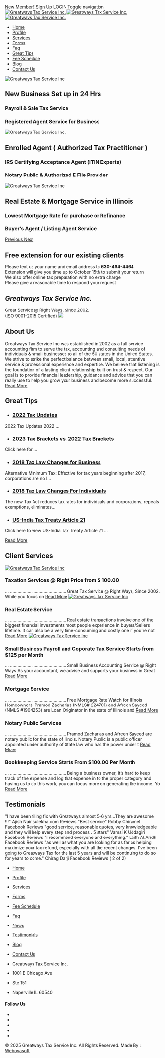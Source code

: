 ####  [](https://www.greatwaysinc.com/)
[New Member? Sign Up](https://www.greatwaysinc.com/user-registration)
LOGIN
Toggle navigation [![Greatways Tax Service Inc.](https://www.greatwaysinc.com/images/logo.png)](https://www.greatwaysinc.com/home) [![Greatways Tax Service Inc.](https://www.greatwaysinc.com/images/logo.png)](https://www.greatwaysinc.com/home)
[![Greatways Tax Service Inc.](https://www.greatwaysinc.com/images/logo.png)](https://www.greatwaysinc.com/home)
  * [Home ](https://www.greatwaysinc.com/home)
  * [Profile](https://www.greatwaysinc.com/profile)
  * [Services](https://www.greatwaysinc.com/services)
  * [Forms](https://www.greatwaysinc.com/forms)
  * [Faq](https://www.greatwaysinc.com/faq)
  * [Great Tips](https://www.greatwaysinc.com/news)
  * [Fee Schedule](https://www.greatwaysinc.com/fee-schedule)
  * [Blog](https://www.greatwaysinc.com/blog)
  * [Contact Us](https://www.greatwaysinc.com/contact-us)


![Greatways Tax Service Inc](https://www.greatwaysinc.com/images/HomeSlider/greatways-tax-services.jpg)
## New Business Set up in 24 Hrs 
### Payroll & Sale Tax Service
### Registered Agent Service for Business
![Greatways Tax Service Inc.](https://www.greatwaysinc.com/images/HomeSlider/great-ways-services.jpg)
## Enrolled Agent ( Authorized Tax Practitioner )
### IRS Certifying Acceptance Agent (ITIN Experts)
### Notary Public & Authorized E File Provider
![Greatways Tax Service Inc](https://www.greatwaysinc.com/images/HomeSlider/great-ways.jpg)
## Real Estate & Mortgage Service in Illinois
### Lowest Mortgage Rate for purchase or Refinance
### Buyer’s Agent / Listing Agent Service
[ Previous ](https://www.greatwaysinc.com/#heroCarouesl) [ Next ](https://www.greatwaysinc.com/#heroCarouesl)
##  Free extension for our existing clients   
Please text us your name and email address to **630-464-4464**  
Extension will give you time up to October 15th to submit your return   
We also offer online tax preparation with no extra charge   
Please give a reasonable time to respond your request 
##  _Greatways Tax Service Inc._   
Great Service @ Right Ways, Since 2002.   
(ISO 9001-2015 Certified) 
![](https://www.greatwaysinc.com/images/greatways.png)
## About Us
Greatways Tax Service Inc was established in 2002 as a full service accounting firm to serve the tax, accounting and consulting needs of individuals & small businesses to all of the 50 states in the United States. We strive to strike the perfect balance between small, local, attentive service & professional experience and expertise. We believe that listening is the foundation of a lasting client relationship built on trust & respect. Our goal is to provide financial leadership, guidance and advice that you can really use to help you grow your business and become more successful. 
[Read More](https://www.greatwaysinc.com/profile)
## Great Tips
  * ### [2022 Tax Updates ](https://www.greatwaysinc.com/news-details_2022_35)
2022 Tax Updates 2022 ...
  * ### [2023 Tax Brackets vs. 2022 Tax Brackets ](https://www.greatwaysinc.com/news-details_2023_34)
Click here for ...
  * ### [2018 Tax Law Changes for Business ](https://www.greatwaysinc.com/news-details_2018_32)
Alternative Minimum Tax: Effective for tax years beginning after 2017, corporations are no l...
  * ### [2018 Tax Law Changes For Individuals ](https://www.greatwaysinc.com/news-details_2018_31)
The new Tax Act reduces tax rates for individuals and corporations, repeals exemptions, eliminates...
  * ### [US-India Tax Treaty Article 21 ](https://www.greatwaysinc.com/news-details_us_30)
Click here to view US-India Tax Treaty Article 21 ...


[Read More](https://www.greatwaysinc.com/news)
## Client Services
[![Greatways Tax Service Inc](https://www.greatwaysinc.com/images/Services/tax.jpg)](https://www.greatwaysinc.com/services-details_taxation_1)
### Taxation Services @ Right Price from $ 100.00
... ............................................. Great Tax Service @ Right Ways, Since 2002. While you focus on 
[Read More](https://www.greatwaysinc.com/services-details_taxation_1)
[![Greatways Tax Service Inc](https://www.greatwaysinc.com/images/Services/real-estate.jpg)](http://greatwaysrealty.com/)
### Real Estate Service
... ............................................. Real estate transactions involve one of the biggest financial investments most people experience in buyers/Sellers lifetime. It can also be a very time-consuming and costly one if you're not
[Read More](http://greatwaysrealty.com/)
[![Greatways Tax Service Inc](https://www.greatwaysinc.com/images/Services/payroll.jpg)](https://www.greatwaysinc.com/services-details_small_2)
### Small Business Payroll and Coporate Tax Service Starts from $125 per Month
... ............................................. Small Business Accounting Service @ Right Ways As your accountant, we advise and supports your business in Great 
[Read More](https://www.greatwaysinc.com/services-details_small_2)
[](https://www.greatwaysinc.com/mortgage/)
### Mortgage Service
... ............................................. Free Mortgage Rate Watch for Illinois Homeowners: Pramod Zacharias (NMLS# 224701) and Afreen Sayeed (NMLS #1904253) are Loan Originator in the state of Illinois and 
[Read More](https://www.greatwaysinc.com/mortgage/)
[](https://www.greatwaysinc.com/services-details_notary_5)
### Notary Public Services
... ............................................. Pramod Zacharias and Afreen Sayeed are notary public for the state of Ilinois. Notary Public is a public officer appointed under authority of State law who has the power under t
[Read More](https://www.greatwaysinc.com/services-details_notary_5)
[ ](https://www.greatwaysinc.com/services-details_bookkeeping_6)
### Bookkeeping Service Starts From $100.00 Per Month
... ............................................. Being a business owner, it’s hard to keep track of the expense and log that expense in to the proper category and having us to do this work, you can focus more on generating the income. Yo
[Read More](https://www.greatwaysinc.com/services-details_bookkeeping_6)
[](https://www.greatwaysinc.com/form-tax-questionnaire) [](https://www.paycheckrecords.com/login.jsp) [](https://www.greatwaysinc.com/faq-details_faq_12) [](https://sa.www4.irs.gov/irfof-tra/start.do;jsessionid=V34cr-1R6X1aw-jRZJZ45-sd) 

## Testimonials
"I have been filing fix with Greatways almost 5-6 yrs...They are awesome !!!"
Ajish Nair sulekha.com Reviews
"Best service"
Robby Chiramel Facebook Reviews
"good service, reasonable quotes, very knowledgeable and they will help every step and process . 5 stars"
Vamsi K Uddagiri Facebook Reviews
"I recommend everyone and everything."
Laith Al.Aridh Facebook Reviews
"as well as what you are looking for as far as helping maximize your tax refund, especially with all the recent changes. I've been going to Greatways Tax for the last 5 years and will be continuing to do so for years to come."
Chirag Darji Facebook Reviews ( 2 of 2)
  * [Home](https://www.greatwaysinc.com/home)
  * [Profile](https://www.greatwaysinc.com/profile)
  * [Services](https://www.greatwaysinc.com/services)
  * [Forms](https://www.greatwaysinc.com/forms)
  * [Fee Schedule](https://www.greatwaysinc.com/fee-schedule)


  * [Faq](https://www.greatwaysinc.com/faq)
  * [News](https://www.greatwaysinc.com/news)
  * [Testimonials](https://www.greatwaysinc.com/testimonials)
  * [Blog](https://www.greatwaysinc.com/blog)
  * [Contact Us](https://www.greatwaysinc.com/contact-us)


  * Greatways Tax Service Inc, 
  * 1001 E Chicago Ave
  * Ste 151
  * Naperville IL 60540 


#### Follow Us
  * [](https://twitter.com/Greatwaystax)
  * [](https://www.facebook.com/pages/Greatways-Tax-Service-Inc/490963397640432)
  * [](https://plus.google.com/111845599972796459569)
  * [](https://www.linkedin.com/in/pramod-zacharias-36801431)
  * [](https://www.yelp.com/biz/greatways-tax-service-inc-lisle)


[](https://www.greatwaysinc.com/)
© 2025 Greatways Tax Service Inc. All Rights Reserved.
Made By :[ Webovasoft](http://webovasoft.com/)